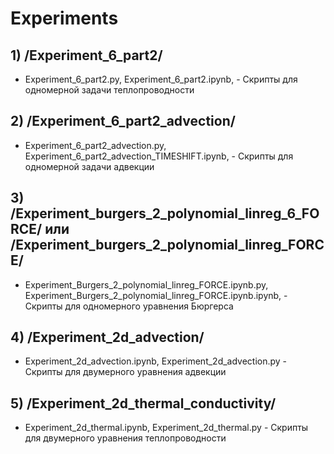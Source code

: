 # Experiments

## 1) /Experiment_6_part2/

- Experiment_6_part2.py, Experiment_6_part2.ipynb,  - Скрипты для одномерной задачи теплопроводности
 
## 2) /Experiment_6_part2_advection/

- Experiment_6_part2_advection.py, Experiment_6_part2_advection_TIMESHIFT.ipynb,  - Скрипты для одномерной задачи адвекции


## 3) /Experiment_burgers_2_polynomial_linreg_6_FORCE/ или /Experiment_burgers_2_polynomial_linreg_FORCE/

- Experiment_Burgers_2_polynomial_linreg_FORCE.ipynb.py, Experiment_Burgers_2_polynomial_linreg_FORCE.ipynb.ipynb,  - Скрипты для одномерного уравнения Бюргерса

## 4) /Experiment_2d_advection/ 

- Experiment_2d_advection.ipynb, Experiment_2d_advection.py - Скрипты для двумерного уравнения адвекции

## 5) /Experiment_2d_thermal_conductivity/

- Experiment_2d_thermal.ipynb, Experiment_2d_thermal.py - Скрипты для двумерного уравнения теплопроводности
